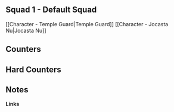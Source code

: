 ## Squad 1 - Default Squad
[[Character - Temple Guard|Temple Guard]]
[[Character - Jocasta Nu|Jocasta Nu]]

**Counters**
 - 

**Hard Counters**
 - 

**Notes**
 - 

**Links**


